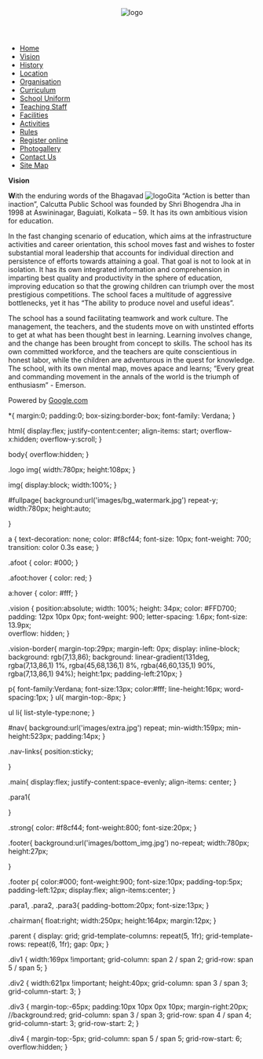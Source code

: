 <!DOCTYPE html>
<html>
  <head>
    <title>Calcutta Public School > Vision</title>
<link rel="stylesheet" href="vision.css">
  </head>
  <body>

<!------------Header section Start------------------->
<div id="fullpage">
<header>
<div class="logo"><img src="images/top.jpg" alt="logo"></div>
</header>


<div class="parent">
    <div class="div1"><nav id="nav" >
 <ul class="nav-links">
                                            <li><a href="index.html">Home</a></li>
                                            <li><a href="vision.html">Vision</a></li>
                                            <li><a href="history.html">History</a></li>
                                            <li><a href="location.html">Location</a></li>
                                            <li><a href="organisation.html">Organisation</a></li>
                                            <li><a href="curriculum.html">Curriculum</a></li>
                                            <li><a href="school_uniform.html">School Uniform</a></li>
                                            <li><a href="teaching_staff.html">Teaching Staff</a></li>
                                            <li><a href="facilities.html">Facilities</a></li>
                                            <li><a href="activities.html">Activities</a></li>
                                            <li><a href="rules.html">Rules</a></li>
                                            <li><a href="register_online.html">Register online</a></li>
                                            <li><a href="photogallery.html">Photogallery</a></li>
                                            <li><a href="contact_us.html">Contact Us</a></li>
                                            <li><a href="site_map.html">Site Map</a></li>
</ul>
</nav>
</div>
    <div class="div2"><p><font><strong class="vision">Vision</font></strong><div class="vision-border"></div></p>
</div>
    <div class="div3"><p class="para1"><strong class="strong">W</strong>ith the enduring words of the Bhagavad <img src="images/chairman.gif" alt="logo" class="chairman">Gita “Action is better than inaction”, Calcutta Public School was founded by Shri Bhogendra Jha in 1998 at Aswininagar, Baguiati, Kolkata – 59. It has its own ambitious vision for education.</p>

<p class="para2">In the fast changing scenario of education, which aims at the infrastructure activities and career orientation, this school moves fast and wishes to foster substantial moral leadership that accounts for individual direction and persistence of efforts towards attaining a goal. That goal is not to look at in isolation. It has its own integrated information and comprehension in imparting best quality and productivity in the sphere of education, improving education so that the growing children can triumph over the most prestigious competitions. The school faces a multitude of aggressive bottlenecks, yet it has “The ability to produce novel and useful ideas”.</p>

<p class="para3">The school has a sound facilitating teamwork and work culture. The management, the teachers, and the students move on with unstinted efforts to get at what has been thought best in learning. Learning involves change, and the change has been brought from concept to skills. The school has its own committed workforce, and the teachers are quite conscientious in honest labor, while the children are adventurous in the quest for knowledge. The school, with its own mental map, moves apace and learns; “Every great and commanding movement in the annals of the world is the triumph of enthusiasm” - Emerson.</p></div>
    <div class="div4"><footer class="footer">
<p>Powered by&nbsp<a href="https://www.google.com" target="_blank" class="afoot">Google.com</a></p>
</footer></div>
</div>
    

</div>
  </body>
</html>




*{
margin:0;
padding:0;
box-sizing:border-box;
font-family: Verdana; 
}

html{
display:flex;
justify-content:center;
align-items: start;
overflow-x:hidden;
overflow-y:scroll;
}

body{
overflow:hidden;
}

.logo img{
width:780px;
height:108px;
}

img{
display:block;
width:100%;
}

#fullpage{
background:url('images/bg_watermark.jpg') repeat-y;
width:780px;
height:auto;

}

a {
    text-decoration: none;
    color: #f8cf44;
    font-size: 10px;
    font-weight: 700;
    transition: color 0.3s ease;
}

.afoot {
    color: #000;
}

.afoot:hover {
    color: red;
}

a:hover {
    color: #fff;
}

.vision {
position:absolute;
            width: 100%;
            height: 34px;
            color: #FFD700; 
            padding: 12px 10px 0px;
            font-weight: 900;
            letter-spacing: 1.6px;
            font-size: 13.9px;  
            overflow: hidden; 
        }


.vision-border{
margin-top:29px;
margin-left: 0px;
display: inline-block;
background: rgb(7,13,86);
background: linear-gradient(131deg, rgba(7,13,86,1) 1%, rgba(45,68,136,1) 8%, rgba(46,60,135,1) 90%, rgba(7,13,86,1) 94%);
height:1px;
padding-left:210px;
}

p{
font-family:Verdana;
font-size:13px;
color:#fff;
line-height:16px;
word-spacing:1px;
}
ul{
margin-top:-8px;
}

ul li{
list-style-type:none;
}

#nav{
background:url('images/extra.jpg') repeat;
min-width:159px;
min-height:523px;
padding:14px;
}

.nav-links{
position:sticky;


}

.main{
display:flex;
justify-content:space-evenly;
align-items: center;
}

.para1{

}

.strong{
color: #f8cf44;
font-weight:800;
font-size:20px;
}



.footer{
background:url('images/bottom_img.jpg') no-repeat;
width:780px;
height:27px;

}


.footer p{
color:#000;
font-weight:900;
font-size:10px;
padding-top:5px;
padding-left:12px;
display:flex;
align-items:center;
}



.para1, .para2, .para3{
padding-bottom:20px;
font-size:13px;
}

.chairman{
float:right;
width:250px;
height:164px;
margin:12px;
}












.parent {
    display: grid;
    grid-template-columns: repeat(5, 1fr);
    grid-template-rows: repeat(6, 1fr);
    gap: 0px;
}
    
.div1 {
width:169px !important;
    grid-column: span 2 / span 2;
    grid-row: span 5 / span 5;
}

.div2 {
width:621px !important;
height:40px;
    grid-column: span 3 / span 3;
    grid-column-start: 3;
}

.div3 {
margin-top:-65px;
padding:10px 10px 0px 10px;
margin-right:20px;
//background:red;
    grid-column: span 3 / span 3;
    grid-row: span 4 / span 4;
    grid-column-start: 3;
    grid-row-start: 2;
}

.div4 {
margin-top:-5px;
    grid-column: span 5 / span 5;
    grid-row-start: 6;
overflow:hidden;
}
        





